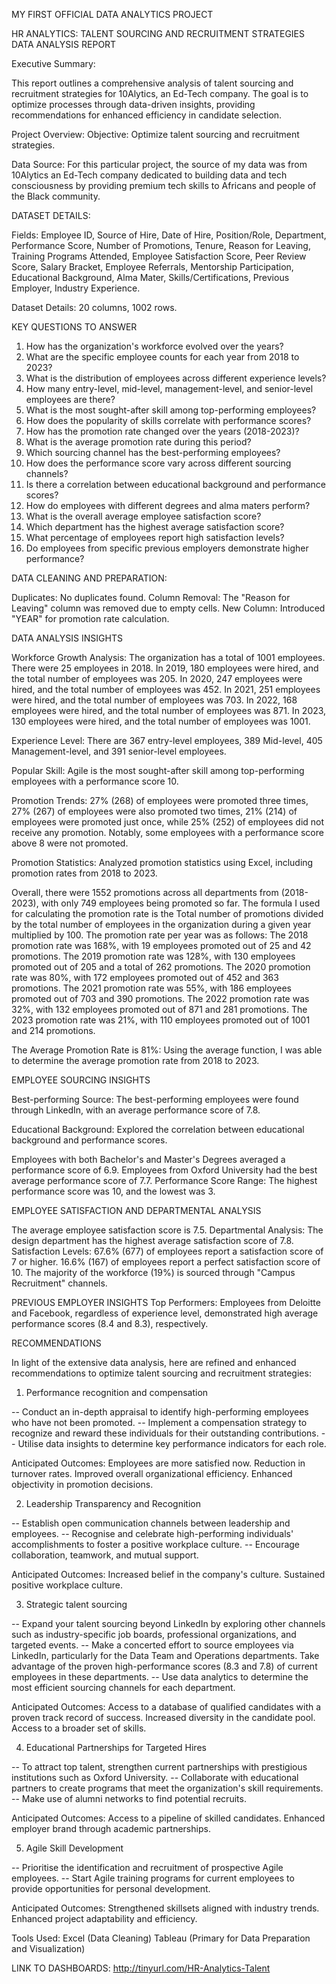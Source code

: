 MY FIRST OFFICIAL DATA ANALYTICS PROJECT

HR ANALYTICS: TALENT SOURCING AND RECRUITMENT STRATEGIES DATA ANALYSIS REPORT

Executive Summary:

This report outlines a comprehensive analysis of talent sourcing and recruitment strategies for 10Alytics, an Ed-Tech company. The goal is to optimize processes through data-driven insights, providing recommendations for enhanced efficiency in candidate selection.

Project Overview:
Objective: Optimize talent sourcing and recruitment strategies.

Data Source: 
For this particular project, the source of my data was from 10Alytics an Ed-Tech company dedicated to building data and tech consciousness by providing premium tech skills to Africans and people of the Black community. 

DATASET DETAILS:

Fields: Employee ID, Source of Hire, Date of Hire, Position/Role, Department, Performance Score, Number of Promotions, Tenure, Reason for Leaving, Training Programs Attended, Employee Satisfaction Score, Peer Review Score, Salary Bracket, Employee Referrals, Mentorship Participation, Educational Background, Alma Mater, Skills/Certifications, Previous Employer, Industry Experience.

Dataset Details: 20 columns, 1002 rows.

KEY QUESTIONS TO ANSWER

1. How has the organization's workforce evolved over the years?
2. What are the specific employee counts for each year from 2018 to 2023?
3. What is the distribution of employees across different experience levels?
4. How many entry-level, mid-level, management-level, and senior-level employees are there?
5. What is the most sought-after skill among top-performing employees?
6. How does the popularity of skills correlate with performance scores?
7. How has the promotion rate changed over the years (2018-2023)?
8. What is the average promotion rate during this period?
9. Which sourcing channel has the best-performing employees?
10. How does the performance score vary across different sourcing channels?
11. Is there a correlation between educational background and performance scores?
12. How do employees with different degrees and alma maters perform?
13. What is the overall average employee satisfaction score?
14. Which department has the highest average satisfaction score?
15. What percentage of employees report high satisfaction levels?
16. Do employees from specific previous employers demonstrate higher performance?


DATA CLEANING AND PREPARATION: 

Duplicates: No duplicates found.
Column Removal: The "Reason for Leaving" column was removed due to empty cells.
New Column: Introduced "YEAR" for promotion rate calculation.

DATA ANALYSIS INSIGHTS

Workforce Growth Analysis:
The organization has a total of 1001 employees. 
	There were 25 employees in 2018.
	In 2019, 180 employees were hired, and the total number of employees was 205.
	In 2020, 247 employees were hired, and the total number of employees was 452.
	In 2021, 251 employees were hired, and the total number of employees was 703.
	In 2022, 168 employees were hired, and the total number of employees was 871.
	In 2023, 130 employees were hired, and the total number of employees was 1001.

Experience Level:
There are 367 entry-level employees, 389 Mid-level, 405 Management-level, and 391 senior-level employees.

Popular Skill: Agile is the most sought-after skill among top-performing employees with a performance score 10.

Promotion Trends:
27% (268) of employees were promoted three times, 27% (267) of employees were also promoted two times, 21% (214) of employees were promoted just once, while 25% (252) of employees did not receive any promotion. Notably, some employees with a performance score above 8 were not promoted.

Promotion Statistics:
Analyzed promotion statistics using Excel, including promotion rates from 2018 to 2023. 

Overall, there were 1552 promotions across all departments from (2018-2023), with only 749 employees being promoted so far. 
The formula I used for calculating the promotion rate is the Total number of promotions divided by the total number of employees in the organization during a given year multiplied by 100.
The promotion rate per year was as follows:
	The 2018 promotion rate was 168%, with 19 employees promoted out of 25 and 42 promotions.
	The 2019 promotion rate was 128%, with 130 employees promoted out of 205 and a total of 262 promotions.
	The 2020 promotion rate was 80%, with 172 employees promoted out of 452 and 363 promotions.
	The 2021 promotion rate was 55%, with 186 employees promoted out of 703 and 390 promotions.
	The 2022 promotion rate was 32%, with 132 employees promoted out of 871 and 281 promotions.
	The 2023 promotion rate was 21%, with 110 employees promoted out of 1001 and 214 promotions.

The Average Promotion Rate is 81%: Using the average function, I was able to determine the average promotion rate from 2018 to 2023.


EMPLOYEE SOURCING INSIGHTS

Best-performing Source: The best-performing employees were found through LinkedIn, with an average performance score of 7.8.

Educational Background:
Explored the correlation between educational background and performance scores.

Employees with both Bachelor's and Master's Degrees averaged a performance score of 6.9.
Employees from Oxford University had the best average performance score of 7.7.
Performance Score Range: The highest performance score was 10, and the lowest was 3.

EMPLOYEE SATISFACTION AND DEPARTMENTAL ANALYSIS 

The average employee satisfaction score is 7.5.
Departmental Analysis: The design department has the highest average satisfaction score of 7.8.
Satisfaction Levels: 67.6% (677) of employees report a satisfaction score of 7 or higher. 16.6% (167) of employees report a perfect satisfaction score of 10.
The majority of the workforce (19%) is sourced through "Campus Recruitment" channels.


PREVIOUS EMPLOYER INSIGHTS
Top Performers: Employees from Deloitte and Facebook, regardless of experience level, demonstrated high average performance scores (8.4 and 8.3), respectively.


RECOMMENDATIONS

In light of the extensive data analysis, here are refined and enhanced recommendations to optimize talent sourcing and recruitment strategies:

1. Performance recognition and compensation

-- Conduct an in-depth appraisal to identify high-performing employees who have not been promoted.
-- Implement a compensation strategy to recognize and reward these individuals for their outstanding contributions.
-- Utilise data insights to determine key performance indicators for each role.

Anticipated Outcomes:
Employees are more satisfied now.
Reduction in turnover rates.
Improved overall organizational efficiency.
Enhanced objectivity in promotion decisions.

2. Leadership Transparency and Recognition

-- Establish open communication channels between leadership and employees.
-- Recognise and celebrate high-performing individuals' accomplishments to foster a positive workplace culture.
-- Encourage collaboration, teamwork, and mutual support.

Anticipated Outcomes:
Increased belief in the company's culture.
Sustained positive workplace culture.

3. Strategic talent sourcing

-- Expand your talent sourcing beyond LinkedIn by exploring other channels such as industry-specific job boards, professional organizations, and targeted events.
-- Make a concerted effort to source employees via LinkedIn, particularly for the Data Team and Operations departments. Take advantage of the proven high-performance scores (8.3 and 7.8) of current employees in these departments.
-- Use data analytics to determine the most efficient sourcing channels for each department.

Anticipated Outcomes:
Access to a database of qualified candidates with a proven track record of success.
Increased diversity in the candidate pool.
Access to a broader set of skills.

4. Educational Partnerships for Targeted Hires

-- To attract top talent, strengthen current partnerships with prestigious institutions such as Oxford University.
-- Collaborate with educational partners to create programs that meet the organization's skill requirements.
-- Make use of alumni networks to find potential recruits.

Anticipated Outcomes:
Access to a pipeline of skilled candidates.
Enhanced employer brand through academic partnerships.

5. Agile Skill Development

-- Prioritise the identification and recruitment of prospective Agile employees.
-- Start Agile training programs for current employees to provide opportunities for personal development.

Anticipated Outcomes:
Strengthened skillsets aligned with industry trends.
Enhanced project adaptability and efficiency.

Tools Used:
Excel (Data Cleaning)
Tableau (Primary for Data Preparation and Visualization)

LINK TO DASHBOARDS: http://tinyurl.com/HR-Analytics-Talent


